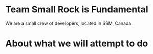 Team Small Rock is Fundamental
===============================

We are a small crew of developers, located in SSM, Canada.

About what we will attempt to do
=================================